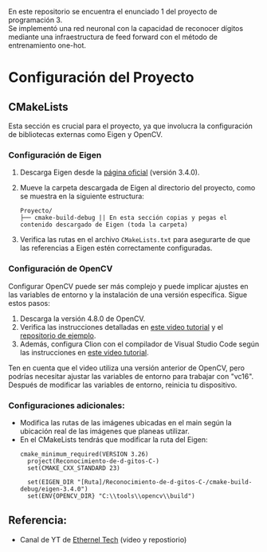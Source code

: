 En este repositorio se encuentra el enunciado 1 del proyecto de programación 3.  
Se implementó una red neuronal con la capacidad de reconocer dígitos mediante una infraestructura de feed forward con el método de entrenamiento one-hot.

# Configuración del Proyecto

## CMakeLists

Esta sección es crucial para el proyecto, ya que involucra la configuración de bibliotecas externas como Eigen y OpenCV.

### Configuración de Eigen

1. Descarga Eigen desde la [página oficial](https://gitlab.com/libeigen/eigen/-/releases/3.4.0) (versión 3.4.0).
2. Mueve la carpeta descargada de Eigen al directorio del proyecto, como se muestra en la siguiente estructura:

    ```
    Proyecto/
    ├── cmake-build-debug || En esta sección copias y pegas el contenido descargado de Eigen (toda la carpeta)
    
    ```

3. Verifica las rutas en el archivo `CMakeLists.txt` para asegurarte de que las referencias a Eigen estén correctamente configuradas.

### Configuración de OpenCV

Configurar OpenCV puede ser más complejo y puede implicar ajustes en las variables de entorno y la instalación de una versión específica. Sigue estos pasos:

1. Descarga la versión 4.8.0 de OpenCV.
2. Verifica las instrucciones detalladas en [este video tutorial](https://www.youtube.com/watch?v=fjq8eTuHnMM&t=2s) y el [repositorio de ejemplo](https://github.com/Ethernel0/CmakeList-OpenCV).
3. Además, configura Clion con el compilador de Visual Studio Code según las instrucciones en [este video tutorial](https://www.youtube.com/watch?v=3ZinHm2HaQ8&t=783s).

Ten en cuenta que el video utiliza una versión anterior de OpenCV, pero podrías necesitar ajustar las variables de entorno para trabajar con "vc16". Después de modificar las variables de entorno, reinicia tu dispositivo.

### Configuraciones adicionales:
- Modifica las rutas de las imágenes ubicadas en el main según la ubicación real de las imágenes que planeas utilizar.
- En el CMakeLists tendrás que modificar la ruta del Eigen:
  ```
  cmake_minimum_required(VERSION 3.26)
    project(Reconocimiento-de-d-gitos-C-)
    set(CMAKE_CXX_STANDARD 23)

    set(EIGEN_DIR "[Ruta]/Reconocimiento-de-d-gitos-C-/cmake-build-debug/eigen-3.4.0")
    set(ENV{OPENCV_DIR} "C:\\tools\\opencv\\build")
  ```

## Referencia:
- Canal de YT de [Ethernel Tech](https://www.youtube.com/@ethernel) (video y repostiorio)
